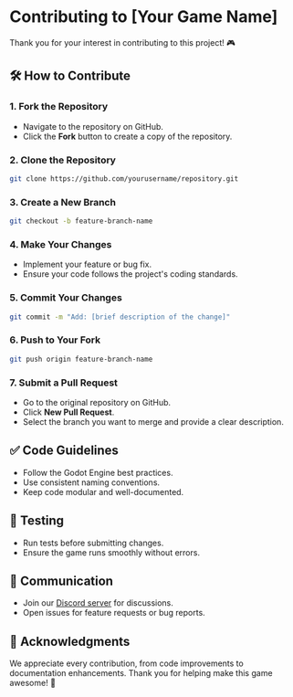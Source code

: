 # Contributing to [Your Game Name]

Thank you for your interest in contributing to this project! 🎮

## 🛠️ How to Contribute

### 1. Fork the Repository
- Navigate to the repository on GitHub.
- Click the **Fork** button to create a copy of the repository.

### 2. Clone the Repository
```sh
git clone https://github.com/yourusername/repository.git
```

### 3. Create a New Branch
```sh
git checkout -b feature-branch-name
```

### 4. Make Your Changes
- Implement your feature or bug fix.
- Ensure your code follows the project's coding standards.

### 5. Commit Your Changes
```sh
git commit -m "Add: [brief description of the change]"
```

### 6. Push to Your Fork
```sh
git push origin feature-branch-name
```

### 7. Submit a Pull Request
- Go to the original repository on GitHub.
- Click **New Pull Request**.
- Select the branch you want to merge and provide a clear description.

## ✅ Code Guidelines
- Follow the Godot Engine best practices.
- Use consistent naming conventions.
- Keep code modular and well-documented.

## 🧪 Testing
- Run tests before submitting changes.
- Ensure the game runs smoothly without errors.

## 💬 Communication
- Join our [Discord server](https://discord.com/invite/eMVXBAxwrX) for discussions.
- Open issues for feature requests or bug reports.

## 🌟 Acknowledgments
We appreciate every contribution, from code improvements to documentation enhancements. Thank you for helping make this game awesome! 🚀
